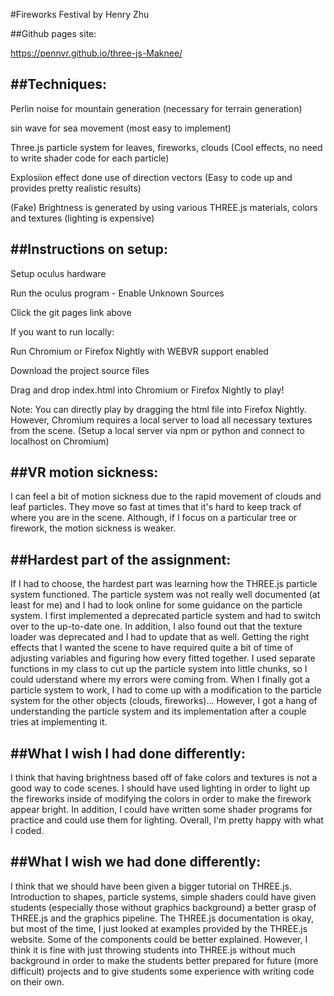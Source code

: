 #Fireworks Festival by Henry Zhu

##Github pages site: 

https://pennvr.github.io/three-js-Maknee/

##Techniques:
-----------------
Perlin noise for mountain generation (necessary for terrain generation)

sin wave for sea movement (most easy to implement)

Three.js particle system for leaves, fireworks, clouds (Cool effects, no need to write shader code for each particle)

Explosiion effect done use of direction vectors (Easy to code up and provides pretty realistic results)

(Fake) Brightness is generated by using various THREE.js materials, colors and textures (lighting is expensive)

##Instructions on setup:
----------------
Setup oculus hardware

Run the oculus program - Enable Unknown Sources

Click the git pages link above

If you want to run locally:

Run Chromium or Firefox Nightly with WEBVR support enabled

Download the project source files

Drag and drop index.html into Chromium or Firefox Nightly to play! 

Note: You can directly play by dragging the html file into Firefox Nightly. However, Chromium requires a local server to load all necessary textures from the scene. (Setup a local server via npm or python and connect to localhost on Chromium)

##VR motion sickness:
----------------
I can feel a bit of motion sickness due to the rapid movement of clouds and leaf particles. They move so fast at times that it's hard to keep track of where you are in the scene. Although, if I focus on a particular tree or firework, the motion sickness is weaker.

##Hardest part of the assignment:
----------------
If I had to choose, the hardest part was learning how the THREE.js particle system functioned. The particle system was not really well documented (at least for me) and I had to look online for some guidance on the particle system. I first implemented a deprecated particle system and had to switch over to the up-to-date one. In addition, I also found out that the texture loader was deprecated and I had to update that as well. Getting the right effects that I wanted the scene to have required quite a bit of time of adjusting variables and figuring how every fitted together. I used separate functions in my class to cut up the particle system into little chunks, so I could uderstand where my errors were coming from. When I finally got a particle system to work, I had to come up with a modification to the particle system for the other objects (clouds, fireworks)... However, I got a hang of understanding the particle system and its implementation after a couple tries at implementing it.

##What I wish I had done differently:
---------------
I think that having brightness based off of fake colors and textures is not a good way to code scenes. I should have used lighting in order to light up the fireworks inside of modifying the colors in order to make the firework appear bright. In addition, I could have written some shader programs for practice and could use them for lighting. Overall, I'm pretty happy with what I coded.

##What I wish we had done differently:
---------------
I think that we should have been given a bigger tutorial on THREE.js. Introduction to shapes, particle systems, simple shaders could have given students (especially those without graphics background) a better grasp of THREE.js and the graphics pipeline. The THREE.js documentation is okay, but most of the time, I just looked at examples provided by the THREE.js website. Some of the components could be better explained. However, I think it is fine with just throwing students into THREE.js without much background in order to make the students better prepared for future (more difficult) projects and to give students some experience with writing code on their own.
